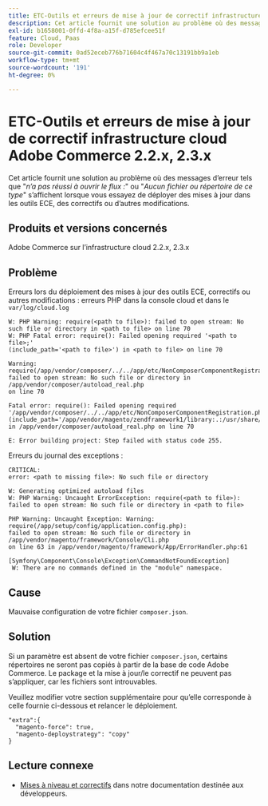 ```yaml
---
title: ETC-Outils et erreurs de mise à jour de correctif infrastructure cloud Adobe Commerce 2.2.x, 2.3.x
description: Cet article fournit une solution au problème où des messages d’erreur s’affichent, y compris "*failed to open stream:*" ou "*No such file or directory*" lors de la tentative de déploiement de mises à jour dans les outils ECE, les correctifs ou d’autres modifications.
exl-id: b1658001-0ffd-4f8a-a15f-d785efcee51f
feature: Cloud, Paas
role: Developer
source-git-commit: 0ad52eceb776b71604c4f467a70c13191bb9a1eb
workflow-type: tm+mt
source-wordcount: '191'
ht-degree: 0%

---
```


# ETC-Outils et erreurs de mise à jour de correctif infrastructure cloud Adobe Commerce 2.2.x, 2.3.x

Cet article fournit une solution au problème où des messages d’erreur tels que &quot;*n’a pas réussi à ouvrir le flux :*&quot; ou &quot;*Aucun fichier ou répertoire de ce type*&quot; s’affichent lorsque vous essayez de déployer des mises à jour dans les outils ECE, des correctifs ou d’autres modifications.

## Produits et versions concernés

Adobe Commerce sur l’infrastructure cloud 2.2.x, 2.3.x

## Problème

Erreurs lors du déploiement des mises à jour des outils ECE, correctifs ou autres modifications : erreurs PHP dans la console cloud et dans le `var/log/cloud.log`

```
W: PHP Warning: require(<path to file>): failed to open stream: No such file or directory in <path to file> on line 70
W: PHP Fatal error: require(): Failed opening required '<path to file>;'
(include_path='<path to file>') in <path to file> on line 70

Warning: require(/app/vendor/composer/../../app/etc/NonComposerComponentRegistration.php):
failed to open stream: No such file or directory in /app/vendor/composer/autoload_real.php
on line 70

Fatal error: require(): Failed opening required '/app/vendor/composer/../../app/etc/NonComposerComponentRegistration.php'
(include_path='/app/vendor/magento/zendframework1/library:.:/usr/share/php')
in /app/vendor/composer/autoload_real.php on line 70

E: Error building project: Step failed with status code 255.
```

Erreurs du journal des exceptions :

```
CRITICAL:
error: <path to missing file>: No such file or directory
```

```
W: Generating optimized autoload files
W: PHP Warning: Uncaught ErrorException: require(<path to file>):
failed to open stream: No such file or directory in <path to file>
```

```
PHP Warning: Uncaught Exception: Warning: require(/app/setup/config/application.config.php):
failed to open stream: No such file or directory in /app/vendor/magento/framework/Console/Cli.php
on line 63 in /app/vendor/magento/framework/App/ErrorHandler.php:61
```

```
[Symfony\Component\Console\Exception\CommandNotFoundException]
 W: There are no commands defined in the "module" namespace.
```

## Cause

Mauvaise configuration de votre fichier `composer.json`.

## Solution

Si un paramètre est absent de votre fichier `composer.json`, certains répertoires ne seront pas copiés à partir de la base de code Adobe Commerce. Le package et la mise à jour/le correctif ne peuvent pas s’appliquer, car les fichiers sont introuvables.

Veuillez modifier votre section supplémentaire pour qu’elle corresponde à celle fournie ci-dessous et relancer le déploiement.

```
"extra":{
  "magento-force": true,
  "magento-deploystrategy": "copy"
}
```

## Lecture connexe

* [Mises à niveau et correctifs](https://devdocs.magento.com/guides/v2.3/cloud/project/project-upgrade-parent.html?itm_source=devdocs&amp;itm_medium=search_page&amp;itm_campaign=federated_search&amp;itm_term=update%20ece%20tools) dans notre documentation destinée aux développeurs.

